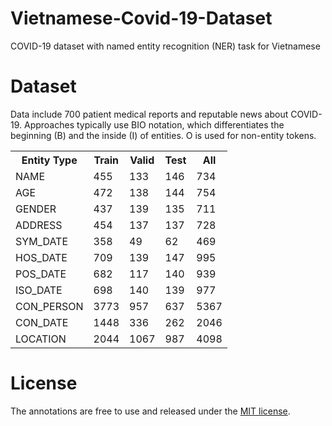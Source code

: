 # Vietnamese-Covid-19-Dataset

 COVID-19 dataset with named entity recognition (NER) task for Vietnamese
 
# Dataset

 Data include 700 patient medical reports and reputable news about COVID-19. Approaches typically use BIO notation, which differentiates the beginning (B) and the inside (I) of entities. O is used for non-entity tokens.

<table>
  <tr>
    <th>Entity Type</th>
    <th>Train</th>
    <th>Valid</th>
    <th>Test</th>
    <th>All</th>
  </tr>
   <tr>
    <td>NAME</td>
    <td>455</td>
    <td>133</td>
    <td>146</td>
    <td>734</td>
  </tr>
  <tr>
    <td>AGE</td>
    <td>472</td>
    <td>138</td>
    <td>144</td>
    <td>754</td>
  </tr>
  <tr>
    <td>GENDER</td>
    <td>437</td>
    <td>139</td>
    <td>135</td>
    <td>711</td>
  </tr>
  <tr>
    <td>ADDRESS</td>
    <td>454</td>
    <td>137</td>
    <td>137</td>
    <td>728</td>
  </tr>
  <tr>
    <td>SYM_DATE</td>
    <td>358</td>
    <td>49</td>
    <td>62</td>
    <td>469</td>
  </tr>
  <tr>
    <td>HOS_DATE</td>
    <td>709</td>
    <td>139</td>
    <td>147</td>
    <td>995</td>
  </tr>
  <tr>
    <td>POS_DATE</td>
    <td>682</td>
    <td>117</td>
    <td>140</td>
    <td>939</td>
  </tr>
  <tr>
    <td>ISO_DATE</td>
    <td>698</td>
    <td>140</td>
    <td>139</td>
    <td>977</td>
  </tr>
  <tr>
    <td>CON_PERSON</td>
    <td>3773</td>
    <td>957</td>
    <td>637</td>
    <td>5367</td>
  </tr>
  <tr>
    <td>CON_DATE</td>
    <td>1448</td>
    <td>336</td>
    <td>262</td>
    <td>2046</td>
  </tr>
  <tr>
    <td>LOCATION</td>
    <td>2044</td>
    <td>1067</td>
    <td>987</td>
    <td>4098</td>
  </tr>
</table>

# License

The annotations are free to use and released under the [MIT license](LICENSE).
